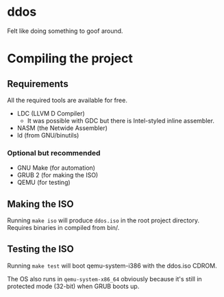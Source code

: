 # ddos

Felt like doing something to goof around.

# Compiling the project

## Requirements
All the required tools are available for free.

- LDC (LLVM D Compiler)
  - It was possible with GDC but there is Intel-styled inline assembler.
- NASM (the Netwide Assembler)
- ld (from GNU/binutils)

### Optional but recommended

- GNU Make (for automation)
- GRUB 2 (for making the ISO)
- QEMU (for testing)

## Making the ISO

Running `make iso` will produce `ddos.iso` in the root project directory.
Requires binaries in compiled from bin/.

## Testing the ISO

Running `make test` will boot qemu-system-i386 with the ddos.iso CDROM.

The OS also runs in `qemu-system-x86_64` obviously because it's still in
protected mode (32-bit) when GRUB boots up.
